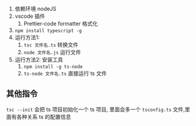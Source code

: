 1. 依赖环境  nodeJS
2. vscode 插件
   1. Prettier-code formatter 格式化
3. `npm install typescript -g`
4. 运行方法1: 
   1. `tsc 文件名.ts`  转换文件
   2. `node 文件名.js` 运行文件
5. 运行方法2: 安装工具
   1. `npm install -g ts-node`
   2. `ts-node 文件名.ts` 直接运行 ts 文件



## 其他指令

`tsc --init` 会把 ts 项目初始化一个 ts 项目, 里面会多一个 `tsconfig.ts` 文件,里面有各种关系 ts 的配置信息

